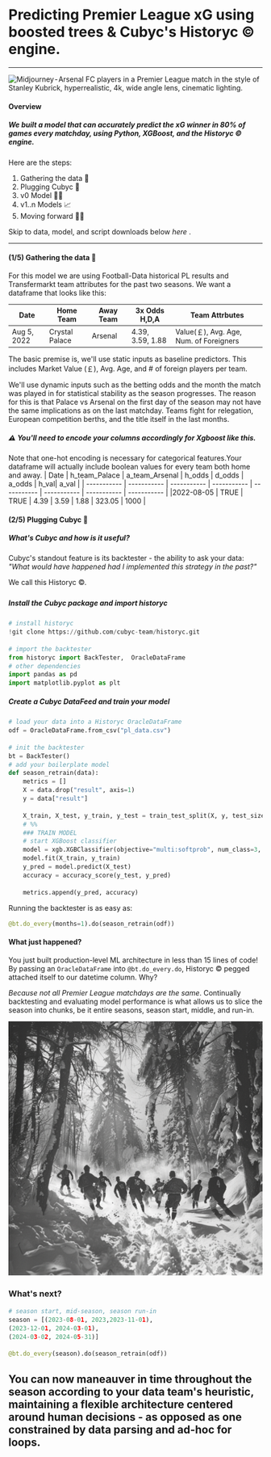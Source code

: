 # Predicting Premier League xG using boosted trees & Cubyc's Historyc © engine.
---

<img src="stadium.png" alt="Midjourney - Arsenal FC players in a Premier League match in the style of Stanley Kubrick, hyperrealistic, 4k, wide angle lens, cinematic lighting." width="750"/>

#### Overview
##### We built a model that can accurately predict the xG winner in 80% of games every matchday, using Python, XGBoost, and the Historyc © engine. 

Here are the steps: 
1. Gathering the data 💽
2. Plugging Cubyc 🔌
3. v0 Model 🧑‍💻
4. v1..n Models 📈
5. Moving forward 🏃‍♀️

Skip to data, model, and script downloads below _here_ .

---

#### (1/5) Gathering the data 💽
For this model we are using Football-Data historical PL results and Transfermarkt team attributes for the past two seasons. We want a dataframe that looks like this: 

| Date      | Home Team | Away Team | 3x Odds H,D,A | Team Attrbutes |
| ----------- | ----------- | ----------- | ----------- | ----------- |
|Aug 5, 2022 | Crystal Palace | Arsenal | 4.39, 3.59, 1.88 | Value(￡), Avg. Age, Num. of Foreigners  |

The basic premise is, we'll use static inputs as baseline predictors. This includes Market Value (￡), Avg. Age, and # of foreign players per team.

We'll use dynamic inputs such as the betting odds and the month the match was played in for statistical stability as the season progresses. The reason for this is that Palace vs Arsenal on the first day of the season may not have the same implications as on the last matchday. Teams fight for relegation, European competition berths, and the title itself in the last months.

##### ⚠️ You'll need to encode your columns accordingly for Xgboost like this. 
Note that one-hot encoding is necessary for categorical features.Your dataframe will actually include boolean values for every team both home and away.
| Date | h_team_Palace | a_team_Arsenal | h_odds | d_odds | a_odds | h_val| a_val |
| ----------- | ----------- | ----------- | ----------- | ----------- | ----------- | ----------- | ----------- |
|2022-08-05 | TRUE | TRUE | 4.39 | 3.59 | 1.88 | 323.05	| 1000 |

#### (2/5) Plugging Cubyc 🔌

##### What's Cubyc and how is it useful?  
Cubyc's standout feature is its backtester - the ability to ask your data: 
*"What would have happened had I implemented this strategy in the past?"*

We call this Historyc ©.

##### 

##### Install the Cubyc package and import historyc
```python
# install historyc
!git clone https://github.com/cubyc-team/historyc.git

# import the backtester
from historyc import BackTester,  OracleDataFrame
# other dependencies
import pandas as pd
import matplotlib.pyplot as plt
```

#####  Create a Cubyc DataFeed and train your model
```python
# load your data into a Historyc OracleDataFrame
odf = OracleDataFrame.from_csv("pl_data.csv")

# init the backtester
bt = BackTester()
# add your boilerplate model
def season_retrain(data):
    metrics = []
    X = data.drop("result", axis=1)
    y = data["result"]

    X_train, X_test, y_train, y_test = train_test_split(X, y, test_size=0.3, random_state=42)
    # %%
    ### TRAIN MODEL
    # start XGBoost classifier
    model = xgb.XGBClassifier(objective="multi:softprob", num_class=3, eval_metric="mlogloss")
    model.fit(X_train, y_train)
    y_pred = model.predict(X_test)
    accuracy = accuracy_score(y_test, y_pred)

    metrics.append(y_pred, accuracy)
```

Running the backtester is as easy as:
```python
@bt.do_every(months=1).do(season_retrain(odf))
```


#### What just happened?
You just built production-level ML architecture in less than 15 lines of code! By passing an `OracleDataFrame` into `@bt.do_every.do`, Historyc © pegged attached itself to our datetime column. Why? 

*Because not all Premier League matchdays are the same*. Continually backtesting and evaluating model performance is what allows us to slice the season into chunks, be it entire seasons, season start, middle, and run-in. 

![image](snow.png)

### What's next? 
```python
# season start, mid-season, season run-in
season = [(2023-08-01, 2023,2023-11-01), 
(2023-12-01, 2024-03-01), 
(2024-03-02, 2024-05-31)]

@bt.do_every(season).do(season_retrain(odf))
```

You can now maneauver in time throughout the season according to your data team's heuristic, maintaining a flexible architecture centered around human decisions - as opposed as one constrained by data parsing and ad-hoc for loops. 
---
